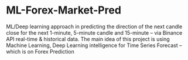 # ML-Forex-Market-Pred
ML/Deep learning approach in predicting the direction of the next candle close for the next 1-minute, 5-minute candle and 15-minute – via Binance API real-time &amp; historical data. The main idea of this project is using Machine Learning, Deep Learning intelligence for Time Series Forecast – which is on Forex Prediction

